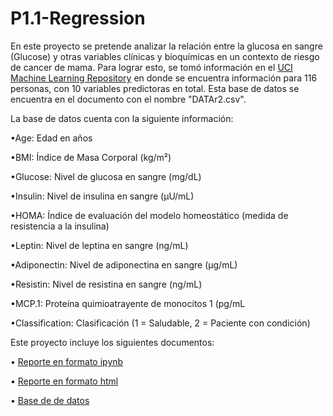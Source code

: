 # P1.1-Regression

En este proyecto se pretende analizar la relación entre la glucosa en sangre (Glucose) y otras variables clínicas y bioquímicas en un contexto de riesgo de cancer de mama. Para lograr esto, se tomó información en el [UCI Machine Learning Repository](https://archive.ics.uci.edu/dataset/451/breast+cancer+coimbra) en donde se encuentra información para 116 personas, con 10 variables predictoras en total. Esta base de datos se encuentra en el documento con el nombre "DATAr2.csv".

La base de datos cuenta con la siguiente información:

•Age: Edad en años

•BMI: Índice de Masa Corporal (kg/m²)

•Glucose: Nivel de glucosa en sangre (mg/dL)

•Insulin: Nivel de insulina en sangre (μU/mL)

•HOMA: Índice de evaluación del modelo homeostático (medida de resistencia a la insulina)

•Leptin: Nivel de leptina en sangre (ng/mL)

•Adiponectin: Nivel de adiponectina en sangre (μg/mL)

•Resistin: Nivel de resistina en sangre (ng/mL)

•MCP.1: Proteína quimioatrayente de monocitos 1 (pg/mL

•Classification: Clasificación (1 = Saludable, 2 = Paciente con condición)

Este proyecto incluye los siguientes documentos:

• [Reporte en formato ipynb](P1.1608994.ipynb)

• [Reporte en formato html](P1.1608994.html)

• [Base de de datos](DATAr2.csv)
